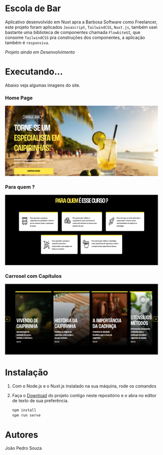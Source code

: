 # Escola de Bar

Aplicativo desenvolvido em Nuxt apra a Barbosa Software como Freelancer, este projeto foram aplicados `Javascript`, `TailwindCSS`, `Nuxt.js`, também usei bastante uma biblioteca de componentes chamada `FlowbiteUI`, que consome `TailwindCSS` pra construções dos componentes, a aplicação também é `responsiva`.

*Projeto ainda em Desenvolvimento*

# Executando...

 Abaixo veja algumas imagens do site.

### Home Page

![image](./landing-page/assets/1.png)

### Para quem ?

![image](./landing-page/assets/2.png)

### Carrosel com Capítulos

![image](./landing-page/assets/3.png)


# Instalação

1. Com o Node.js e o Nuxt.js instalado na sua máquina, rode os comandos
2. Faça o [Download](https://www.nerdfonts.com/font-downloads) do projeto contigo neste repositório e o abra no editor de texto de sua preferência.

    ```sh
    npm install
    npm run serve
    ```

# Autores

João Pedro Souza
